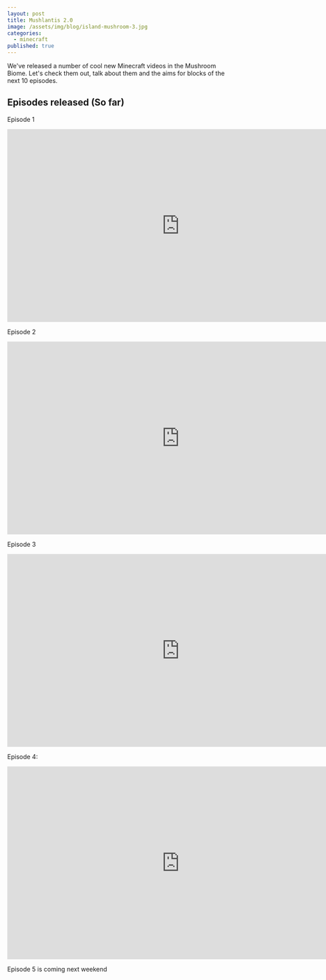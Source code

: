 ```yaml
---
layout: post
title: Mushlantis 2.0
image: /assets/img/blog/island-mushroom-3.jpg
categories:
  - minecraft
published: true
---
```

We've released a number of cool new Minecraft videos in the Mushroom Biome. Let's check them out, talk about them and the aims for blocks of the next 10 episodes.

## Episodes released (So far)

Episode 1
<iframe frameborder="0" scrolling="no" marginheight="0" marginwidth="0"width="788.54" height="443" type="text/html" src="https://www.youtube.com/embed/fXweBL-8HJA?autoplay=0&fs=1&iv_load_policy=3&showinfo=1&rel=1&cc_load_policy=0&start=0&end=0&origin=https://youtubeembedcode.com"><div><small><a href="https://youtubeembedcode.com/nl/">www.youtubeembedcode.com/nl/</a></small></div><div><small><a href="http://add-link-exchange.com">click here</a></small></div><div><small><a href="https://youtubeembedcode.com/en">www.youtubeembedcode.com/en/</a></small></div><div><small><a href="http://add-link-exchange.com">Add-link-exchange</a></small></div><div><small><a href="https://youtubeembedcode.com/de/">youtubeembedcode de</a></small></div><div><small><a href="http://add-link-exchange.com">click here</a></small></div></iframe>

Episode 2
<iframe frameborder="0" scrolling="no" marginheight="0" marginwidth="0"width="788.54" height="443" type="text/html" src="https://www.youtube.com/embed/qDGh8bfvzII?autoplay=0&fs=1&iv_load_policy=3&showinfo=1&rel=1&cc_load_policy=0&start=0&end=0&origin=https://youtubeembedcode.com"><div><small><a href="https://youtubeembedcode.com/en">www.youtubeembedcode.com/en/</a></small></div><div><small><a href="http://add-link-exchange.com">add-link-Exchange</a></small></div></iframe>

Episode 3
<iframe frameborder="0" scrolling="no" marginheight="0" marginwidth="0"width="788.54" height="443" type="text/html" src="https://www.youtube.com/embed/vl74DrB5XUE?autoplay=0&fs=1&iv_load_policy=3&showinfo=1&rel=1&cc_load_policy=0&start=0&end=0&origin=https://youtubeembedcode.com"><div><small><a href="https://youtubeembedcode.com/en">www.youtubeembedcode.com/en/</a></small></div><div><small><a href="http://add-link-exchange.com">visit</a></small></div></iframe>

Episode 4:
<iframe frameborder="0" scrolling="no" marginheight="0" marginwidth="0"width="788.54" height="443" type="text/html" src="https://www.youtube.com/embed/PNJWIw1MdtY?autoplay=0&fs=1&iv_load_policy=3&showinfo=1&rel=1&cc_load_policy=0&start=0&end=0&origin=https://youtubeembedcode.com"><div><small><a href="https://youtubeembedcode.com/de/">www.youtubeembedcode.com/de/</a></small></div><div><small><a href="http://add-link-exchange.com">click here</a></small></div></iframe>

Episode 5 is coming next weekend
